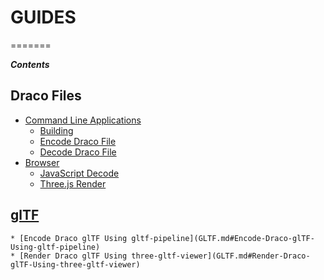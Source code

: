 # GUIDES
=======

_**Contents**_

## Draco Files
 * [Command Line Applications](COMMAND_LINE_APPLICATIONS.md)
    * [Building](COMMAND_LINE_APPLICATIONS.md#Building)
    * [Encode Draco File](COMMAND_LINE_APPLICATIONS.md#Encode-Draco-File)
    * [Decode Draco File](COMMAND_LINE_APPLICATIONS.md#Decode-Draco-File)
  * [Browser](BROWSER.md)
    * [JavaScript Decode](BROWSER.md#JavaScript-Decode-Draco-File)
    * [Three.js Render](../../javascript/example/README.md)

## [glTF](GLTF.md)
    * [Encode Draco glTF Using gltf-pipeline](GLTF.md#Encode-Draco-glTF-Using-gltf-pipeline)
    * [Render Draco glTF Using three-gltf-viewer](GLTF.md#Render-Draco-glTF-Using-three-gltf-viewer)
